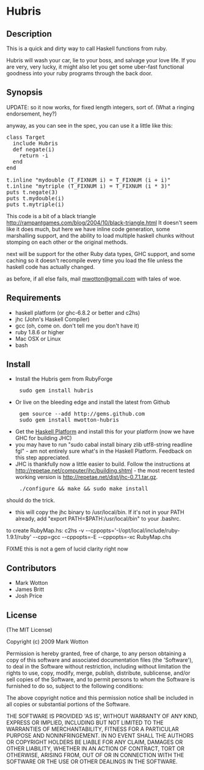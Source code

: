 # Hubris

## Description

This is a quick and dirty way to call Haskell functions from ruby.

Hubris will wash your car, lie to your boss, and salvage your love life.
If you are very, very lucky, it might also let you get some uber-fast
functional goodness into your ruby programs through the back door.

## Synopsis

UPDATE: so it now works, for fixed length integers, sort of. (What a ringing endorsement, hey?)

anyway, as you can see in the spec, you can use it a little like this:

<pre>
class Target
  include Hubris
  def negate(i)
    return -i
  end
end

t.inline "mydouble (T_FIXNUM i) = T_FIXNUM (i + i)"
t.inline "mytriple (T_FIXNUM i) = T_FIXNUM (i * 3)"
puts t.negate(3)
puts t.mydouble(i)
puts t.mytriple(i)
</pre>

This code is a bit of a black triangle <http://rampantgames.com/blog/2004/10/black-triangle.html>
It doesn't seem like it does much, but here we have inline code generation, some marshalling support, 
and the ability to load multiple haskell chunks without stomping on each other or the original methods.

next will be support for the other Ruby data types, GHC support, and some caching so it doesn't recompile every
time you load the file unless the haskell code has actually changed.

as before, if all else fails, mail mwotton@gmail.com with tales of woe.

## Requirements

* haskell platform (or ghc-6.8.2 or better and c2hs)
* jhc (John's Haskell Compiler)
* gcc (oh, come on. don't tell me you don't have it)
* ruby 1.8.6 or higher
* Mac OSX or Linux
* bash

## Install

- Install the Hubris gem from RubyForge

<pre>
    sudo gem install hubris
</pre>

- Or live on the bleeding edge and install the latest from Github

<pre>
    gem source --add http://gems.github.com
    sudo gem install mwotton-hubris
</pre>

- Get the [Haskell Platform][haskell_platform] and install this for your platform (now we have GHC for building JHC)
- you may have to run "sudo cabal install binary zlib utf8-string readline fgl" - am not entirely sure what's in the Haskell
  Platform. Feedback on this step appreciated.
- JHC is thankfully now a little easier to build. Follow the instructions at http://repetae.net/computer/jhc/building.shtml - the
  most recent tested working version is http://repetae.net/dist/jhc-0.7.1.tar.gz.
<pre>
    ./configure && make && sudo make install
</pre>

should do the trick.

- this will copy the jhc binary to /usr/local/bin. If it's not in your
  PATH already, add "export PATH=$PATH:/usr/local/bin" to your .bashrc.

to create RubyMap.hs:
  c2hs -v --cppopts='-I/opt/local/include/ruby-1.9.1/ruby' --cpp=gcc --cppopts=-E --cppopts=-xc RubyMap.chs  

FIXME this is not a gem of lucid clarity right now

## Contributors


* Mark Wotton
* James Britt
* Josh Price

## License

(The MIT License)

Copyright (c) 2009 Mark Wotton

Permission is hereby granted, free of charge, to any person obtaining
a copy of this software and associated documentation files (the
'Software'), to deal in the Software without restriction, including
without limitation the rights to use, copy, modify, merge, publish,
distribute, sublicense, and/or sell copies of the Software, and to
permit persons to whom the Software is furnished to do so, subject to
the following conditions:

The above copyright notice and this permission notice shall be
included in all copies or substantial portions of the Software.

THE SOFTWARE IS PROVIDED 'AS IS', WITHOUT WARRANTY OF ANY KIND,
EXPRESS OR IMPLIED, INCLUDING BUT NOT LIMITED TO THE WARRANTIES OF
MERCHANTABILITY, FITNESS FOR A PARTICULAR PURPOSE AND NONINFRINGEMENT.
IN NO EVENT SHALL THE AUTHORS OR COPYRIGHT HOLDERS BE LIABLE FOR ANY
CLAIM, DAMAGES OR OTHER LIABILITY, WHETHER IN AN ACTION OF CONTRACT,
TORT OR OTHERWISE, ARISING FROM, OUT OF OR IN CONNECTION WITH THE
SOFTWARE OR THE USE OR OTHER DEALINGS IN THE SOFTWARE.


[haskell_platform]: http://hackage.haskell.org/platform/
[jhc]: http://repetae.net/computer/jhc/
